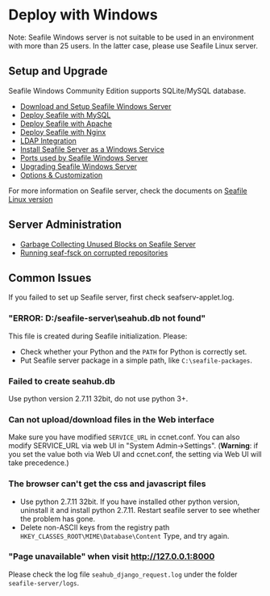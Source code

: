 # Deploy with Windows

Note: Seafile Windows server is not suitable to be used in an environment with more than 25 users. In the latter case, please use Seafile Linux server.

## Setup and Upgrade

Seafile Windows Community Edition supports SQLite/MySQL database.

- [Download and Setup Seafile Windows Server](download_and_setup_seafile_windows_server.md)
- [Deploy Seafile with MySQL](deploy_with_mysql.md)
- [Deploy Seafile with Apache](deploy_with_apache.md)
- [Deploy Seafile with Nginx](deploy_with_nginx.md)
- [LDAP Integration](../deploy/using_ldap.md)
- [Install Seafile Server as a Windows Service](install_seafile_server_as_a_windows_service.md)
- [Ports used by Seafile Windows Server](ports_used_by_seafile_windows_server.md)
- [Upgrading Seafile Windows Server](upgrading_seafile_windows_server.md)
- [Options & Customization](../config/README.md)

For more information on Seafile server, check the documents on [Seafile Linux version](../deploy/README.md)

## Server Administration

- [Garbage Collecting Unused Blocks on Seafile Server](windows_gc.md)
- [Running seaf-fsck on corrupted repositories](windows_fsck.md)

## Common Issues

If you failed to set up Seafile server, first check seafserv-applet.log.
### "ERROR: D:/seafile-server\seahub.db not found"

This file is created during Seafile initialization. Please:

- Check whether your Python and the ``PATH`` for Python is correctly set.
- Put Seafile server package in a simple path, like ``C:\seafile-packages``.

### Failed to create seahub.db

Use python version 2.7.11 32bit, do not use python 3+.

### Can not upload/download files in the Web interface

Make sure you have modified ``SERVICE_URL`` in ccnet.conf. You can also modify SERVICE_URL via web UI in "System Admin->Settings". (**Warning**: if you set the value both via Web UI and ccnet.conf, the setting via Web UI will take precedence.)

### The browser can't get the css and javascript files

- Use python 2.7.11 32bit. If you have installed other python version, uninstall it and install python 2.7.11. Restart seafile server to see whether the problem has gone.
- Delete non-ASCII keys from the registry path ``HKEY_CLASSES_ROOT\MIME\Database\Content`` Type, and try again.

### "Page unavailable" when visit http://127.0.0.1:8000

Please check the log file `seahub_django_request.log` under the folder `seafile-server/logs`.
